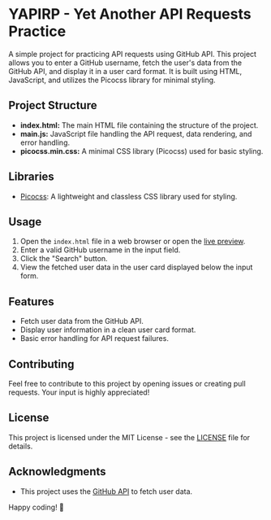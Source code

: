 # YAPIRP - Yet Another API Requests Practice

A simple project for practicing API requests using GitHub API. This project allows you to enter a GitHub username, fetch the user's data from the GitHub API, and display it in a user card format. It is built using HTML, JavaScript, and utilizes the Picocss library for minimal styling.

## Project Structure

- **index.html:** The main HTML file containing the structure of the project.
- **main.js:** JavaScript file handling the API request, data rendering, and error handling.
- **picocss.min.css:** A minimal CSS library (Picocss) used for basic styling.

## Libraries

- [Picocss](https://github.com/picocss/pico): A lightweight and classless CSS library used for styling.

## Usage

1. Open the `index.html` file in a web browser or open the [live preview](https://tsuramii.github.io/yapirp/).
2. Enter a valid GitHub username in the input field.
3. Click the "Search" button.
4. View the fetched user data in the user card displayed below the input form.

## Features

- Fetch user data from the GitHub API.
- Display user information in a clean user card format.
- Basic error handling for API request failures.

## Contributing

Feel free to contribute to this project by opening issues or creating pull requests. Your input is highly appreciated!

## License

This project is licensed under the MIT License - see the [LICENSE](LICENSE) file for details.

## Acknowledgments

- This project uses the [GitHub API](https://docs.github.com/en/rest) to fetch user data.

Happy coding! 🚀
